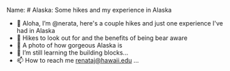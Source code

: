 Name: # Alaska: Some hikes and my experience in Alaska
- 👋 Aloha, I’m @nerata, here's a couple hikes and just one experience I've had in Alaska
- 👀 Hikes to look out for and the benefits of being bear aware
- 🌱 A photo of how gorgeous Alaska is
- 💞️ I’m still learning the building blocks...
- 📫 How to reach me renataj@hawaii.edu ...
